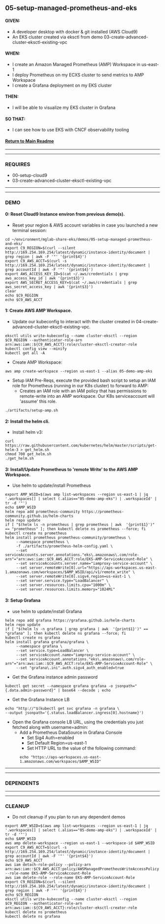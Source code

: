 ## 05-setup-managed-prometheus-and-eks
#### GIVEN:
  - A developer desktop with docker & git installed (AWS Cloud9)
  - An EKS cluster created via eksctl from demo 03-create-advanced-cluster-eksctl-existing-vpc

#### WHEN:
  - I create an Amazon Managed Prometheus (AMP) Workspace in us-east-1
  - I deploy Prometheus on my ECXS cluster to send metrics to AMP Workspace
  - I create a Grafana deployment on my EKS cluster

#### THEN:
  - I will be able to visualize my EKS cluster in Grafana

#### SO THAT:
  - I can see how to use EKS with CNCF observability tooling

#### [Return to Main Readme](https://github.com/virtmerlin/mglab-share-eks#demos)

---------------------------------------------------------------
---------------------------------------------------------------
### REQUIRES
- 00-setup-cloud9
- 03-create-advanced-cluster-eksctl-existing-vpc

---------------------------------------------------------------
---------------------------------------------------------------
### DEMO

#### 0: Reset Cloud9 Instance environ from previous demo(s).
- Reset your region & AWS account variables in case you launched a new terminal session:
```
cd ~/environment/mglab-share-eks/demos/05-setup-managed-prometheus-and-eks/
export C9_REGION=$(curl --silent http://169.254.169.254/latest/dynamic/instance-identity/document |  grep region | awk -F '"' '{print$4}')
export C9_AWS_ACCT=$(curl -s http://169.254.169.254/latest/dynamic/instance-identity/document | grep accountId | awk -F '"' '{print$4}')
export AWS_ACCESS_KEY_ID=$(cat ~/.aws/credentials | grep aws_access_key_id | awk '{print$3}')
export AWS_SECRET_ACCESS_KEY=$(cat ~/.aws/credentials | grep aws_secret_access_key | awk '{print$3}')
clear
echo $C9_REGION
echo $C9_AWS_ACCT
```

#### 1: Create AWS AMP Workspace.
- Update our kubeconfig to interact with the cluster created in 04-create-advanced-cluster-eksctl-existing-vpc.
```
eksctl utils write-kubeconfig --name cluster-eksctl --region $C9_REGION --authenticator-role-arn arn:aws:iam::${C9_AWS_ACCT}:role/cluster-eksctl-creator-role
kubectl config view --minify
kubectl get all -A
```
- Create AMP Workspace:
```
aws amp create-workspace --region us-east-1 --alias 05-demo-amp-eks
```
- Setup IAM Pre-Reqs, execute the provided bash script to setup an IAM role for Prometheus (running in our K8s cluster) to forward to AMP:
  - Creates an IAM role with an IAM policy that has permissions to remote-write into an AMP workspace.  Our K8s serviceaccount will 'assume' this role.
```
./artifacts/setup-amp.sh
```

#### 2: Install the helm cli.
- Install helm v3:
```
curl https://raw.githubusercontent.com/kubernetes/helm/master/scripts/get-helm-3 > get_helm.sh
chmod 700 get_helm.sh
./get_helm.sh
```

#### 3: Install/Update Prometheus to 'remote Write' to the AWS AMP Workspace.
- Use helm to update/install Prometheus
```
export AMP_WSID=$(aws amp list-workspaces --region us-east-1 | jq '.workspaces[] | select (.alias=="05-demo-amp-eks") | .workspaceId' | tr -d '"')
echo $AMP_WSID
helm repo add prometheus-community https://prometheus-community.github.io/helm-charts
helm repo update
if [ "$(helm ls -n prometheus | grep prometheus | awk  '{print$1}')" == "prometheus" ]; then kubectl delete ns prometheus --force; fi
kubectl create ns prometheus
helm install prometheus prometheus-community/prometheus \
     --namespace prometheus \
     -f ./artifacts/prometheus-helm-config.yaml \
     --set serviceAccounts.server.annotations."eks\.amazonaws\.com/role-arn"="arn:aws:iam::$C9_AWS_ACCT:role/EKS-AMP-ServiceAccount-Role" \
     --set serviceAccounts.server.name="iamproxy-service-account" \
     --set server.remoteWrite[0].url="https://aps-workspaces.us-east-1.amazonaws.com/workspaces/$AMP_WSID/api/v1/remote_write" \
     --set server.remoteWrite[0].sigv4.region=us-east-1 \
     --set server.service.type="LoadBalancer" \
     --set server.resources.limits.cpu="1000m" \
     --set server.resources.limits.memory="1024Mi"
```

#### 3: Setup Grafana
- use helm to update/install Grafana
```
helm repo add grafana https://grafana.github.io/helm-charts
helm repo update
if [ "$(helm ls -n grafana | grep grafana | awk  '{print$1}')" == "grafana" ]; then kubectl delete ns grafana --force; fi
kubectl create ns grafana
helm install grafana grafana/grafana \
     --namespace grafana \
     --set service.type=LoadBalancer \
     --set serviceAccount.name="iamproxy-service-account" \
     --set serviceAccount.annotations."eks\.amazonaws\.com/role-arn"="arn:aws:iam::$C9_AWS_ACCT:role/EKS-AMP-ServiceAccount-Role" \
     --set "grafana\.ini".auth.sigv4_auth_enabled=true
```
- Get the Grafana instance admin password
```
kubectl get secret --namespace grafana grafana -o jsonpath="{.data.admin-password}" | base64 --decode ; echo
```
- Get the Grafana Instance LB
```
echo "http://"$(kubectl get svc grafana -n grafana \
--output jsonpath='{.status.loadBalancer.ingress[0].hostname}')
```
- Open the Grafana console LB URL, using the credentials you just fetched along with username=admin:
  - Add a Prometheus DataSource in Grafana Console
    - Set Sig4 Auth=enabled
    - Set Default Region=us-east-1
    - Set HTTP URL to the value of the following command:
    ```
    echo "https://aps-workspaces.us-east-1.amazonaws.com/workspaces/$AMP_WSID"
    ```
---------------------------------------------------------------
---------------------------------------------------------------
### DEPENDENTS

---------------------------------------------------------------
---------------------------------------------------------------
### CLEANUP
- Do not cleanup if you plan to run any dependent demos
```
export AMP_WSID=$(aws amp list-workspaces --region us-east-1 | jq '.workspaces[] | select (.alias=="05-demo-amp-eks") | .workspaceId' | tr -d '"')
echo $AMP_WSID
aws amp delete-workspace --region us-east-1 --workspace-id $AMP_WSID
export C9_AWS_ACCT=$(curl -s http://169.254.169.254/latest/dynamic/instance-identity/document | grep accountId | awk -F '"' '{print$4}')
echo $C9_AWS_ACCT
aws iam detach-role-policy --policy-arn arn:aws:iam::$C9_AWS_ACCT:policy/AWSManagedPrometheusWriteAccessPolicy --role-name EKS-AMP-ServiceAccount-Role
aws iam delete-role --role-name EKS-AMP-ServiceAccount-Role
export C9_REGION=$(curl --silent http://169.254.169.254/latest/dynamic/instance-identity/document |  grep region | awk -F '"' '{print$4}')
echo $C9_REGION
eksctl utils write-kubeconfig --name cluster-eksctl --region $C9_REGION --authenticator-role-arn arn:aws:iam::${C9_AWS_ACCT}:role/cluster-eksctl-creator-role
kubectl delete ns prometheus
kubectl delete ns grafana
```
